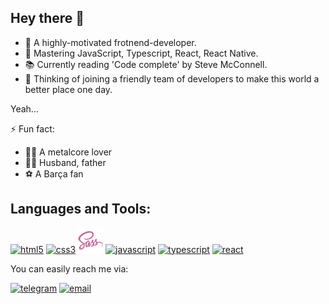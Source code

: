 ## Hey there 👋

- 🔭 A highly-motivated frotnend-developer.
- 🌱 Mastering JavaScript, Typescript, React, React Native.
- 📚 Currently reading 'Code complete' by Steve McConnell.
- 💭 Thinking of joining a friendly team of developers to make this world a better place one day.
  
Yeah...
  
  ⚡ Fun fact:
  - 🤘🏻 A metalcore lover 
  - 👨🏼 Husband, father
  - ⚽️ A Barça fan


## Languages and Tools:

<p align="left"> 
<a href="https://www.w3.org/html/" target="_blank" rel="noreferrer"> <img src="https://github.com/user-attachments/assets/5195d7d6-ef47-4a63-a8b2-75b0587aaaa4" alt="html5" width="40" height="40"/></a>
<a href="https://www.w3schools.com/css/" target="_blank" rel="noreferrer"> <img src="https://github.com/user-attachments/assets/05d6b6d2-8dc8-4e16-a458-c3768ee4afdd" alt="css3" width="40" height="40"/></a>  
<a href="https://sass-lang.com" target="_blank" rel="noreferrer"> <img src="https://raw.githubusercontent.com/devicons/devicon/master/icons/sass/sass-original.svg" alt="sass" width="40" height="40"/></a> 
<a href="https://developer.mozilla.org/en-US/docs/Web/JavaScript" target="_blank" rel="noreferrer"> <img src="https://github.com/user-attachments/assets/74a2da8b-0116-44c3-9f39-34faba12f520" alt="javascript" width="40" height="40"/></a> 
<a href="https://www.typescriptlang.org/" target="_blank" rel="noreferrer"> <img src="https://github.com/user-attachments/assets/2d7e10a7-a964-4515-b8f9-83ab4c41e16b" alt="typescript" width="40" height="40"/></a> 
<a href="https://reactjs.org/" target="_blank" rel="noreferrer"> <img src="https://github.com/user-attachments/assets/13edcfe0-c362-45ba-a697-ad9f1a980b94" alt="react" width="40" height="40"/></a> 
</p>


You can easily reach me via:

<a href="t.me/tdd0m" target="_blank" rel="noreferrer"> <img src="https://github.com/user-attachments/assets/f2685e93-a1e5-4ad4-9b60-cbe9e0d95285" alt="telegram" width="30" height="30"/></a>
<a href="mailto:tdd3vlp@gmail" target="_blank" rel="noreferrer"> <img src="https://github.com/user-attachments/assets/f42a2227-dba1-4a9f-9465-5323ab307d2e" alt="email" width="30" height="30"/></a>

<!--
**tdd3vlp/tdd3vlp** is a ✨ _special_ ✨ repository because its `README.md` (this file) appears on your GitHub profile.

Here are some ideas to get you started:

- 🔭 I’m currently working on ...
- 🌱 I’m currently learning ...
- 👯 I’m looking to collaborate on ...
- 🤔 I’m looking for help with ...
- 💬 Ask me about ...
- 📫 How to reach me: ...
- 😄 Pronouns: ...
- ⚡ Fun fact: ...
-->
